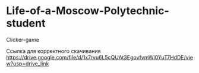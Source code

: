 # Life-of-a-Moscow-Polytechnic-student
Clicker-game

Ссылка для корректного скачивания https://drive.google.com/file/d/1x7rvu6L5cQUAt3EgovfvmWl0YuT7HdDE/view?usp=drive_link
